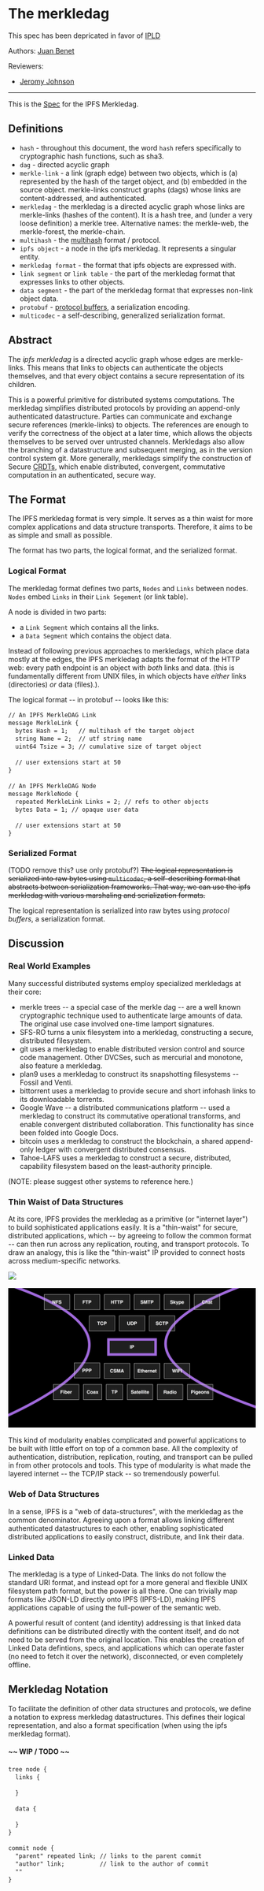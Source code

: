 # The merkledag

This spec has been depricated in favor of [IPLD](https://github.com/ipld/specs/tree/master/ipld)

Authors: [Juan Benet](https://github.com/jbenet)

Reviewers:

- [Jeromy Johnson](https://github.com/whyrusleeping)

* * *

This is the [Spec](../) for the IPFS Merkledag.

## Definitions

- `hash` - throughout this document, the word `hash` refers specifically to cryptographic hash functions, such as sha3.
- `dag` - directed acyclic graph
- `merkle-link` - a link (graph edge) between two objects, which is (a) represented by the hash of the target object, and (b) embedded in the source object. merkle-links construct graphs (dags) whose links are content-addressed, and authenticated.
- `merkledag` - the merkledag is a directed acyclic graph whose links are merkle-links (hashes of the content). It is a hash tree, and (under a very loose definition) a merkle tree. Alternative names: the merkle-web, the merkle-forest, the merkle-chain.
- `multihash` - the [multihash](https://github.com/jbenet/multihash) format / protocol.
- `ipfs object` - a node in the ipfs merkledag. It represents a singular entity.
- `merkledag format` - the format that ipfs objects are expressed with.
- `link segment` or `link table` - the part of the merkledag format that expresses links to other objects.
- `data segment` - the part of the merkledag format that expresses non-link object data.
- `protobuf` - [protocol buffers](https://developers.google.com/protocol-buffers/), a serialization encoding.
- `multicodec` - a self-describing, generalized serialization format.

## Abstract

The _ipfs merkledag_ is a directed acyclic graph whose edges are merkle-links. This means that links to objects can authenticate the objects themselves, and that every object contains a secure representation of its children.

This is a powerful primitive for distributed systems computations. The merkledag simplifies distributed protocols by providing an append-only authenticated datastructure. Parties can communicate and exchange secure references (merkle-links) to objects. The references are enough to verify the correctness of the object at a later time, which allows the objects themselves to be served over untrusted channels. Merkledags also allow the branching of a datastructure and subsequent merging, as in the version control system git. More generally, merkledags simplify the construction of Secure [CRDTs](http://en.wikipedia.org/wiki/Conflict-free_replicated_data_type), which enable distributed, convergent, commutative computation in an authenticated, secure way.

## The Format

The IPFS merkledag format is very simple. It serves as a thin waist for more complex applications and data structure transports. Therefore, it aims to be as simple and small as possible.

The format has two parts, the logical format, and the serialized format.

### Logical Format

The merkledag format defines two parts, `Nodes` and `Links` between nodes. `Nodes` embed `Links` in their `Link Segement` (or link table).

A node is divided in two parts:
- a `Link Segment` which contains all the links.
- a `Data Segment` which contains the object data.

Instead of following previous approaches to merkledags, which place data mostly at the edges, the IPFS merkledag adapts the format of the HTTP web: every path endpoint is an object with _both_ links and data. (this is fundamentally different from UNIX files, in which objects have _either_ links (directories) _or_ data (files).).

The logical format -- in protobuf -- looks like this:

```proto3
// An IPFS MerkleDAG Link
message MerkleLink {
  bytes Hash = 1;   // multihash of the target object
  string Name = 2;  // utf string name
  uint64 Tsize = 3; // cumulative size of target object

  // user extensions start at 50
}

// An IPFS MerkleDAG Node
message MerkleNode {
  repeated MerkleLink Links = 2; // refs to other objects
  bytes Data = 1; // opaque user data

  // user extensions start at 50
}
```

### Serialized Format


(TODO remove this? use only protobuf?)
~~The logical representation is serialized into raw bytes using `multicodec`, a self-describing format that abstracts between serialization frameworks. That way, we can use the ipfs merkledag with various marshaling and serialization formats.~~

The logical representation is serialized into raw bytes using _protocol buffers_, a serialization format.

## Discussion

### Real World Examples

Many successful distributed systems employ specialized merkledags at their core:
- merkle trees -- a special case of the merkle dag -- are a well known cryptographic technique used to authenticate large amounts of data. The original use case involved one-time lamport signatures.
- SFS-RO turns a unix filesystem into a merkledag, constructing a secure, distributed filesystem.
- git uses a merkledag to enable distributed version control and source code management. Other DVCSes, such as mercurial and monotone, also feature a merkledag.
- plan9 uses a merkledag to construct its snapshotting filesystems -- Fossil and Venti.
- bittorrent uses a merkledag to provide secure and short infohash links to its downloadable torrents.
- Google Wave -- a distributed communications platform -- used a merkledag to construct its commutative operational transforms, and enable convergent distributed collaboration. This functionality has since been folded into Google Docs.
- bitcoin uses a merkledag to construct the blockchain, a shared append-only ledger with convergent distributed consensus.
- Tahoe-LAFS uses a merkledag to construct a secure, distributed, capability filesystem based on the least-authority principle.

(NOTE: please suggest other systems to reference here.)

### Thin Waist of Data Structures

At its core, IPFS provides the merkledag as a primitive (or "internet layer") to build sophisticated applications easily. It is a "thin-waist" for secure, distributed applications, which -- by agreeing to follow the common format -- can then run across any replication, routing, and transport protocols. To draw an analogy, this is like the "thin-waist" IP provided to connect hosts across medium-specific networks.

![](mdag.waist.png)

![](ip.waist.png)

This kind of modularity enables complicated and powerful applications to be built with little effort on top of a common base. All the complexity of authentication, distribution, replication, routing, and transport can be pulled in from other protocols and tools. This type of modularity is what made the layered internet -- the TCP/IP stack -- so tremendously powerful.

### Web of Data Structures

In a sense, IPFS is a "web of data-structures", with the merkledag as the common denominator. Agreeing upon a format allows linking different authenticated datastructures to each other, enabling sophisticated distributed applications to easily construct, distribute, and link their data.

### Linked Data

The merkledag is a type of Linked-Data. The links do not follow the standard URI format, and instead opt for a more general and flexible UNIX filesystem path format, but the power is all there. One can trivially map formats like JSON-LD directly onto IPFS (IPFS-LD), making IPFS applications capable of using the full-power of the semantic web.

A powerful result of content (and identity) addressing is that linked data definitions can be distributed directly with the content itself, and do not need to be served from the original location. This enables the creation of Linked Data defintions, specs, and applications which can operate faster (no need to fetch it over the network), disconnected, or even completely offline.

## Merkledag Notation

To facilitate the definition of other data structures and protocols, we define a notation to express merkledag datastructures. This defines their logical representation, and also a format specification (when using the ipfs merkledag format).

#### ~~ WIP / TODO ~~

```
tree node {
  links {

  }

  data {

  }
}

commit node {
  "parent" repeated link; // links to the parent commit
  "author" link;          // link to the author of commit
  ""
}
```
